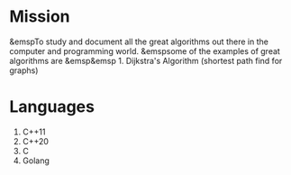 # Mission

&emspTo study and document all the great algorithms out there in the computer and programming world.
&emspsome of the examples of great algorithms are
&emsp&emsp 1. Dijkstra's Algorithm (shortest path find for graphs)
    

# Languages

 1. C++11
 2. C++20
 3. C
 4. Golang
